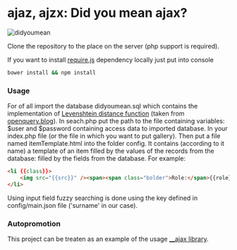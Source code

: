 # ajaz, ajzx: Did you mean ajax? 

![didyoumean](https://user-images.githubusercontent.com/4636028/52898387-8b882680-31dd-11e9-982d-599e57718e36.gif)


Clone the repository to the place on the server (php support is required).

If you want to install [require.js](http://requirejs.org/) dependency locally just put into console
```bash
bower install && npm install
```
### Usage
For of all import the database didyoumean.sql which contains the implementation of [Levenshtein distance function](https://en.wikipedia.org/wiki/Levenshtein_distance) (taken from [openquery.blog](https://en.wikipedia.org/wiki/Levenshtein_distance)). In seach.php put the path to the file containing variables: $user and $password containing access data to imported database.
In your index.php file (or the file in which you want to put gallery).
Then put a file named itemTemplate.html into the folder config. It contains (according to it name) a template of an item filled by the values of the records from the database:
filled by the fields from the database. For example:
```html 
<li {{class}}>
    <img src="{{src}}" /><span><span class="bolder">Role:</span>{{role}}</span> <span><a class="bolder">Surname: </a>{{surname}}</span>    
</li>
```
Using input field fuzzy searching is done using the key defined in config/main.json file ('surname' in our case).

### Autopromotion
This project can be treaten as an example of the usage [__ajax library](https://github.com/sfra/__ajax).
